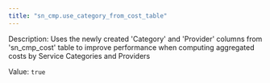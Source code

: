 ```yaml
---
title: "sn_cmp.use_category_from_cost_table"
---
```


Description: Uses the newly created 'Category' and 'Provider' columns from 'sn_cmp_cost' table to improve performance when computing aggregated costs by Service Categories and Providers

Value: `true`